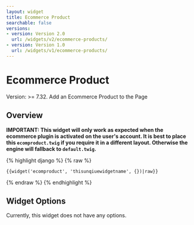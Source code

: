 ```yaml
---
layout: widget
title: Ecommerce Product
searchable: false
versions:
- version: Version 2.0
  url: /widgets/v2/ecommerce-products/
- version: Version 1.0
  url: /widgets/v1/ecommerce-products/
---
```


# Ecommerce Product

Version: >= 7.32. Add an Ecommerce Product to the Page

## Overview

**IMPORTANT: This widget will only work as expected when the ecommerce plugin is activated on the user's account. It is best to place this ```ecomproduct.twig``` if you require it in a different layout. Otherwise the engine will fallback to ```default.twig```.**

{% highlight django %}
{% raw %}

	{{widget('ecomproduct', 'thisunqiuewidgetname', {})|raw}}

{% endraw %}
{% endhighlight %}

## Widget Options

Currently, this widget does not have any options.
